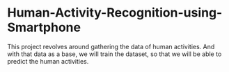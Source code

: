 # Human-Activity-Recognition-using-Smartphone
This project revolves around gathering the data of human activities. And with that data as a base, we will train the dataset, so that we will be able to predict the human activities.
